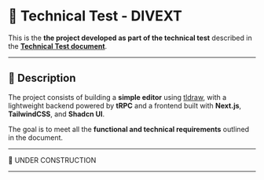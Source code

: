 # 🧪 Technical Test - DIVEXT

This is the **the project developed as part of the technical test** described in the **[Technical Test document](./DOCUMENTATION/technical-test.md)**.

---

## 📌 Description
The project consists of building a **simple editor** using [tldraw](https://tldraw.com/), with a lightweight backend powered by **tRPC** and a frontend built with **Next.js**, **TailwindCSS**, and **Shadcn UI**.  

The goal is to meet all the **functional and technical requirements** outlined in the document.

---

🚧 UNDER CONSTRUCTION

---
